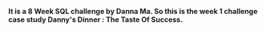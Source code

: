 **It is a 8 Week SQL challenge by Danna Ma. So this is the week 1 challenge case study Danny's Dinner : The Taste Of Success.**

